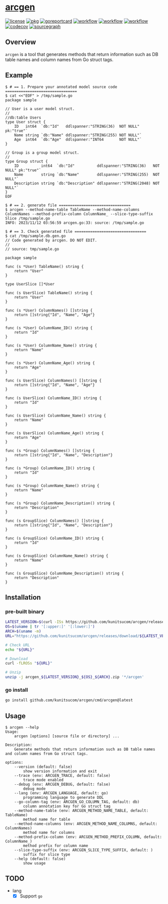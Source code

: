 # [arcgen](https://github.com/kunitsucom/arcgen)

[![license](https://img.shields.io/github/license/kunitsucom/arcgen)](LICENSE)
[![pkg](https://pkg.go.dev/badge/github.com/kunitsucom/arcgen)](https://pkg.go.dev/github.com/kunitsucom/arcgen)
[![goreportcard](https://goreportcard.com/badge/github.com/kunitsucom/arcgen)](https://goreportcard.com/report/github.com/kunitsucom/arcgen)
[![workflow](https://github.com/kunitsucom/arcgen/workflows/go-lint/badge.svg)](https://github.com/kunitsucom/arcgen/tree/main)
[![workflow](https://github.com/kunitsucom/arcgen/workflows/go-test/badge.svg)](https://github.com/kunitsucom/arcgen/tree/main)
[![workflow](https://github.com/kunitsucom/arcgen/workflows/go-vuln/badge.svg)](https://github.com/kunitsucom/arcgen/tree/main)
[![codecov](https://codecov.io/gh/kunitsucom/arcgen/graph/badge.svg?token=Y19kZ7UtVZ)](https://codecov.io/gh/kunitsucom/arcgen)
[![sourcegraph](https://sourcegraph.com/github.com/kunitsucom/arcgen/-/badge.svg)](https://sourcegraph.com/github.com/kunitsucom/arcgen)

## Overview

`arcgen` is a tool that generates methods that return information such as DB table names and column names from Go struct tags.

## Example

```console
$ # == 1. Prepare your annotated model source code ================================
$ cat <<"EOF" > /tmp/sample.go
package sample

// User is a user model struct.
//
//db:table Users
type User struct {
    ID   int64  `db:"Id"   ddlspanner:"STRING(36)  NOT NULL" pk:"true"`
    Name string `db:"Name" ddlspanner:"STRING(255) NOT NULL"`
    Age  int64  `db:"Age"  ddlspanner:"INT64       NOT NULL"`
}

// Group is a group model struct.
//
type Group struct {
    ID          int64  `db:"Id"          ddlspanner:"STRING(36)   NOT NULL" pk:"true"`
    Name        string `db:"Name"        ddlspanner:"STRING(255)  NOT NULL"`
    Description string `db:"Description" ddlspanner:"STRING(2048) NOT NULL"`
}
EOF

$ # == 2. generate file ================================
$ arcgen --method-name-table TableName --method-name-columns ColumnNames --method-prefix-column ColumnName_ --slice-type-suffix Slice /tmp/sample.go
INFO: 2023/11/12 03:56:59 arcgen.go:33: source: /tmp/sample.go

$ # == 3. Check generated file ================================
$ cat /tmp/sample.db.gen.go
// Code generated by arcgen. DO NOT EDIT.
//
// source: tmp/sample.go

package sample

func (s *User) TableName() string {
    return "User"
}

type UserSlice []*User

func (s UserSlice) TableName() string {
    return "User"
}

func (s *User) ColumnNames() []string {
    return []string{"Id", "Name", "Age"}
}

func (s *User) ColumnName_ID() string {
    return "Id"
}

func (s *User) ColumnName_Name() string {
    return "Name"
}

func (s *User) ColumnName_Age() string {
    return "Age"
}

func (s UserSlice) ColumnNames() []string {
    return []string{"Id", "Name", "Age"}
}

func (s UserSlice) ColumnName_ID() string {
    return "Id"
}

func (s UserSlice) ColumnName_Name() string {
    return "Name"
}

func (s UserSlice) ColumnName_Age() string {
    return "Age"
}

func (s *Group) ColumnNames() []string {
    return []string{"Id", "Name", "Description"}
}

func (s *Group) ColumnName_ID() string {
    return "Id"
}

func (s *Group) ColumnName_Name() string {
    return "Name"
}

func (s *Group) ColumnName_Description() string {
    return "Description"
}

func (s GroupSlice) ColumnNames() []string {
    return []string{"Id", "Name", "Description"}
}

func (s GroupSlice) ColumnName_ID() string {
    return "Id"
}

func (s GroupSlice) ColumnName_Name() string {
    return "Name"
}

func (s GroupSlice) ColumnName_Description() string {
    return "Description"
}
```

## Installation

### pre-built binary

```bash
LATEST_VERSION=$(curl -ISs https://github.com/kunitsucom/arcgen/releases/latest | tr -d '\r' | awk -F/ '/location:/{print $NF}')
OS=$(uname | tr '[:upper:]' '[:lower:]')
ARCH=$(uname -m)
URL="https://github.com/kunitsucom/arcgen/releases/download/${LATEST_VERSION}/arcgen_${LATEST_VERSION}_${OS}_${ARCH}.zip"

# Check URL
echo "${URL}"

# Download
curl -fLROSs "${URL}"

# Unzip
unzip -j arcgen_${LATEST_VERSION}_${OS}_${ARCH}.zip '*/arcgen'
```

### go install

```bash
go install github.com/kunitsucom/arcgen/cmd/arcgen@latest
```

## Usage

```console
$ arcgen --help
Usage:
    arcgen [options] [source file or directory] ...

Description:
    Generate methods that return information such as DB table names and column names from Go struct tags.

options:
    --version (default: false)
        show version information and exit
    --trace (env: ARCGEN_TRACE, default: false)
        trace mode enabled
    --debug (env: ARCGEN_DEBUG, default: false)
        debug mode
    --lang (env: ARCGEN_LANGUAGE, default: go)
        programming language to generate DDL
    --go-column-tag (env: ARCGEN_GO_COLUMN_TAG, default: db)
        column annotation key for Go struct tag
    --method-name-table (env: ARCGEN_METHOD_NAME_TABLE, default: TableName)
        method name for table
    --method-name-columns (env: ARCGEN_METHOD_NAME_COLUMNS, default: ColumnNames)
        method name for columns
    --method-prefix-column (env: ARCGEN_METHOD_PREFIX_COLUMN, default: ColumnName_)
        method prefix for column name
    --slice-type-suffix (env: ARCGEN_SLICE_TYPE_SUFFIX, default: )
        suffix for slice type
    --help (default: false)
        show usage
```

## TODO

- lang
  - [x] Support `go`
